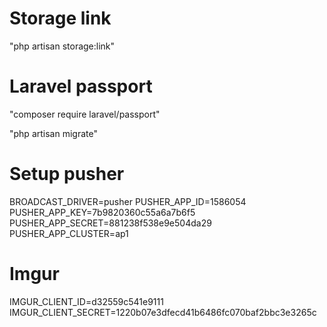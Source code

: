 # Storage link
"php artisan storage:link"
# Laravel passport
"composer require laravel/passport"

"php artisan migrate"

# Setup pusher 

BROADCAST_DRIVER=pusher
PUSHER_APP_ID=1586054
PUSHER_APP_KEY=7b9820360c55a6a7b6f5
PUSHER_APP_SECRET=881238f538e9e504da29
PUSHER_APP_CLUSTER=ap1 

# Imgur
IMGUR_CLIENT_ID=d32559c541e9111
IMGUR_CLIENT_SECRET=1220b07e3dfecd41b6486fc070baf2bbc3e3265c
